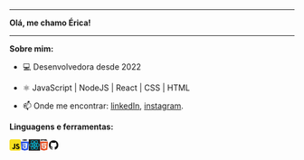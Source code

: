 ![]()

* * *

**Olá, me chamo Érica!**

* * *

**Sobre mim:**
- 💻 Desenvolvedora desde 2022
- ⚛️ JavaScript | NodeJS | React | CSS | HTML

- 📫 Onde me encontrar: [linkedIn](https://www.linkedin.com/in/blericalopes/), [instagram](https://www.instagram.com/blericalopes/).



**Linguagens e ferramentas:**

<img align="left" height="20" src="https://github.com/blericalopes/blericalopes/blob/main/%C3%8Dcones%20e%20imagens/javascript.svg">
<img align="left" height="20" src="https://github.com/blericalopes/blericalopes/blob/main/%C3%8Dcones%20e%20imagens/css.svg">
<img align="left" height="20" src="https://github.com/blericalopes/blericalopes/blob/main/%C3%8Dcones%20e%20imagens/react.svg">
<img align="left" height="20" src="https://github.com/blericalopes/blericalopes/blob/main/%C3%8Dcones%20e%20imagens/html.svg">
<img align="left" height="20" src="https://github.com/blericalopes/blericalopes/blob/main/%C3%8Dcones%20e%20imagens/github.svg">

